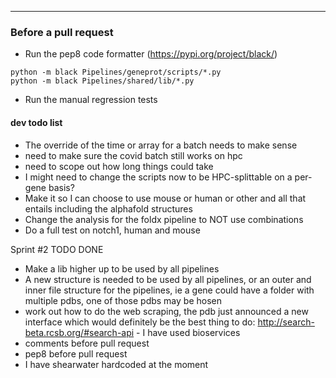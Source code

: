 ---------------------------------------------------------------------------
### Before a pull request
- Run the pep8 code formatter (https://pypi.org/project/black/)
```
python -m black Pipelines/geneprot/scripts/*.py
python -m black Pipelines/shared/lib/*.py
```
- Run the manual regression tests

#### dev todo list

- The override of the time or array for a batch needs to make sense
- need to make sure the covid batch still works on hpc
- need to scope out how long things could take
- I might need to change the scripts now to be HPC-splittable on a per-gene basis?
- Make it so I can choose to use mouse or human or other and all that entails including the alphafold structures
- Change the analysis for the foldx pipeline to NOT use combinations
- Do a full test on notch1, human and mouse

Sprint #2
TODO
DONE
- Make a lib higher up to be used by all pipelines
- A new structure is needed to be used by all pipelines, or an outer and inner file structure for the pipelines, ie a gene could have a folder with multiple pdbs, one of those pdbs may be hosen
- work out how to do the web scraping, the pdb just announced a new interface which would definitely be the best thing to do: http://search-beta.rcsb.org/#search-api - I have used bioservices
- comments before pull request
- pep8 before pull request
- I have shearwater hardcoded at the moment


